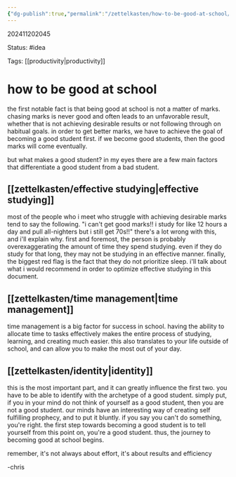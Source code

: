 ```yaml
---
{"dg-publish":true,"permalink":"/zettelkasten/how-to-be-good-at-school/","updated":"2024-11-29T12:05:38.874-05:00"}
---
```


202411202045

Status: #idea

Tags: [[productivity\|productivity]]

# how to be good at school

the first notable fact is that being good at school is not a matter of marks. chasing marks is never good and often leads to an unfavorable result, whether that is not achieving desirable results or not following through on habitual goals. in order to get better marks, we have to achieve the goal of becoming a good student first. if we become good students, then the good marks will come eventually. 

but what makes a good student? in my eyes there are a few main factors that differentiate a good student from a bad student.

## [[zettelkasten/effective studying\|effective studying]]

most of the people who i meet who struggle with achieving desirable marks tend to say the following. "i can't get good marks!! i study for like 12 hours a day and pull all-nighters but i still get 70s!!" there's a lot wrong with this, and i'll explain why. first and foremost, the person is probably overexaggerating the amount of time they spend studying. even if they do study for that long, they may not be studying in an effective manner. finally, the biggest red flag is the fact that they do not prioritize sleep. i'll talk about what i would recommend in order to optimize effective studying in this document.

## [[zettelkasten/time management\|time management]]

time management is a big factor for success in school. having the ability to allocate time to tasks effectively makes the entire process of studying, learning, and creating much easier. this also translates to your life outside of school, and can allow you to make the most out of your day.

## [[zettelkasten/identity\|identity]]

this is the most important part, and it can greatly influence the first two. you have to be able to identify with the archetype of a good student. simply put, if you in your mind do not think of yourself as a good student, then you are not a good student. our minds have an interesting way of creating self fulfilling prophecy, and to put it bluntly. if you say you can't do something, you're right. the first step towards becoming a good student is to tell yourself from this point on, you're a good student. thus, the journey to becoming good at school begins.

remember, it's not always about effort, it's about results and efficiency

-chris